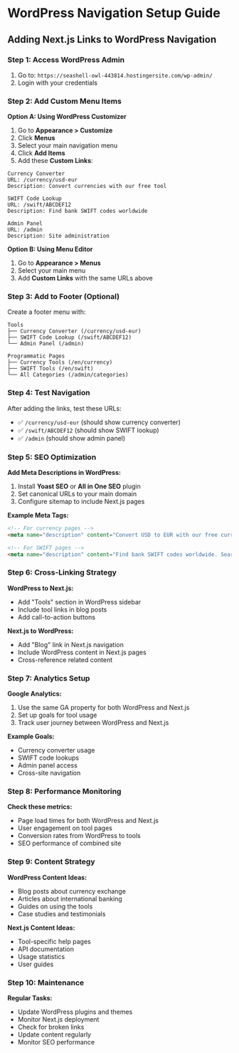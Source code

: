 # WordPress Navigation Setup Guide

## **Adding Next.js Links to WordPress Navigation**

### **Step 1: Access WordPress Admin**
1. Go to: `https://seashell-owl-443814.hostingersite.com/wp-admin/`
2. Login with your credentials

### **Step 2: Add Custom Menu Items**

**Option A: Using WordPress Customizer**
1. Go to **Appearance > Customize**
2. Click **Menus**
3. Select your main navigation menu
4. Click **Add Items**
5. Add these **Custom Links**:

```
Currency Converter
URL: /currency/usd-eur
Description: Convert currencies with our free tool

SWIFT Code Lookup
URL: /swift/ABCDEF12
Description: Find bank SWIFT codes worldwide

Admin Panel
URL: /admin
Description: Site administration
```

**Option B: Using Menu Editor**
1. Go to **Appearance > Menus**
2. Select your main menu
3. Add **Custom Links** with the same URLs above

### **Step 3: Add to Footer (Optional)**

Create a footer menu with:
```
Tools
├── Currency Converter (/currency/usd-eur)
├── SWIFT Code Lookup (/swift/ABCDEF12)
└── Admin Panel (/admin)

Programmatic Pages
├── Currency Tools (/en/currency)
├── SWIFT Tools (/en/swift)
└── All Categories (/admin/categories)
```

### **Step 4: Test Navigation**

After adding the links, test these URLs:
- ✅ `/currency/usd-eur` (should show currency converter)
- ✅ `/swift/ABCDEF12` (should show SWIFT lookup)
- ✅ `/admin` (should show admin panel)

### **Step 5: SEO Optimization**

**Add Meta Descriptions in WordPress:**
1. Install **Yoast SEO** or **All in One SEO** plugin
2. Set canonical URLs to your main domain
3. Configure sitemap to include Next.js pages

**Example Meta Tags:**
```html
<!-- For currency pages -->
<meta name="description" content="Convert USD to EUR with our free currency converter tool. Real-time exchange rates and easy-to-use interface.">

<!-- For SWIFT pages -->
<meta name="description" content="Find bank SWIFT codes worldwide. Search by bank name, country, or SWIFT code.">
```

### **Step 6: Cross-Linking Strategy**

**WordPress to Next.js:**
- Add "Tools" section in WordPress sidebar
- Include tool links in blog posts
- Add call-to-action buttons

**Next.js to WordPress:**
- Add "Blog" link in Next.js navigation
- Include WordPress content in Next.js pages
- Cross-reference related content

### **Step 7: Analytics Setup**

**Google Analytics:**
1. Use the same GA property for both WordPress and Next.js
2. Set up goals for tool usage
3. Track user journey between WordPress and Next.js

**Example Goals:**
- Currency converter usage
- SWIFT code lookups
- Admin panel access
- Cross-site navigation

### **Step 8: Performance Monitoring**

**Check these metrics:**
- Page load times for both WordPress and Next.js
- User engagement on tool pages
- Conversion rates from WordPress to tools
- SEO performance of combined site

### **Step 9: Content Strategy**

**WordPress Content Ideas:**
- Blog posts about currency exchange
- Articles about international banking
- Guides on using the tools
- Case studies and testimonials

**Next.js Content Ideas:**
- Tool-specific help pages
- API documentation
- Usage statistics
- User guides

### **Step 10: Maintenance**

**Regular Tasks:**
- Update WordPress plugins and themes
- Monitor Next.js deployment
- Check for broken links
- Update content regularly
- Monitor SEO performance
